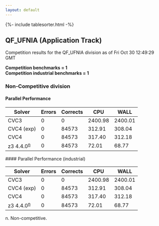 ```yaml
---
layout: default
---
```

{%- include tablesorter.html -%}

##  QF_UFNIA (Application Track)

Competition results for the QF_UFNIA division as of Fri Oct 30 12:49:29 GMT

**Competition benchmarks = 1** 
**<br/>Competition industrial benchmarks = 1** 

###  Non-Competitive division  




#### Parallel Performance
<table id="parallel" class="result sorted">
<thead>
<tr>
<th class="center">Solver</th><th class="center">Errors</th>
<th class="center">Corrects</th>
<th class="center">CPU</th>
<th class="center">WALL</th>
</tr>
</thead>
<tr>
<td>CVC3</td>
<td class="right">0</td>
<td class="right">0</td>
<td class="right">2400.98</td>
<td class="right">2400.01</td>
</tr>
<tr>
<td>CVC4 (exp)</td>
<td class="right">0</td>
<td class="right">84573</td>
<td class="right">312.91</td>
<td class="right">308.04</td>
</tr>
<tr>
<td>CVC4</td>
<td class="right">0</td>
<td class="right">84573</td>
<td class="right">317.40</td>
<td class="right">312.18</td>
</tr>
<tr>
<td><span class="non-competing-grey">z3 4.4.0<sup><a href="#fn">n</a></sup></span></td>
<td class="right">0</td>
<td class="right">84573</td>
<td class="right">72.01</td>
<td class="right">68.77</td>
</tr>
</table>
#### Parallel Performance (industrial)
<table id="paralleli" class="result sorted">
<thead>
<tr>
<th class="center">Solver</th><th class="center">Errors</th>
<th class="center">Corrects</th>
<th class="center">CPU</th>
<th class="center">WALL</th>
</tr>
</thead>
<tr>
<td>CVC3</td>
<td class="right">0</td>
<td class="right">0</td>
<td class="right">2400.98</td>
<td class="right">2400.01</td>
</tr>
<tr>
<td>CVC4 (exp)</td>
<td class="right">0</td>
<td class="right">84573</td>
<td class="right">312.91</td>
<td class="right">308.04</td>
</tr>
<tr>
<td>CVC4</td>
<td class="right">0</td>
<td class="right">84573</td>
<td class="right">317.40</td>
<td class="right">312.18</td>
</tr>
<tr>
<td><span class="non-competing-grey">z3 4.4.0<sup><a href="#fn">n</a></sup></span></td>
<td class="right">0</td>
<td class="right">84573</td>
<td class="right">72.01</td>
<td class="right">68.77</td>
</tr>
</table>

<span id="fn"> n. Non-competitive.</span>
